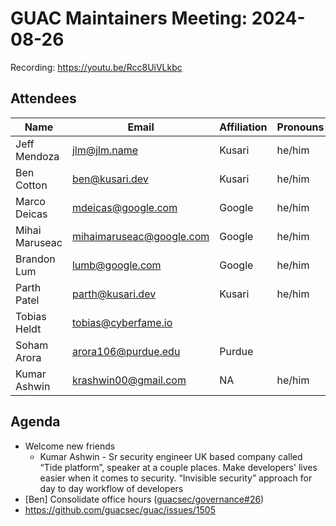 # GUAC Maintainers Meeting: 2024-08-26

Recording: https://youtu.be/Rcc8UiVLkbc

## Attendees

| Name | Email | Affiliation | Pronouns
| ---- | ----- | ----------- | --------
| Jeff Mendoza | jlm@jlm.name | Kusari | he/him
| Ben Cotton | ben@kusari.dev | Kusari | he/him
| Marco Deicas | mdeicas@google.com | Google | he/him
| Mihai Maruseac | mihaimaruseac@google.com | Google | he/him
| Brandon Lum | lumb@google.com | Google | he/him
| Parth Patel | parth@kusari.dev | Kusari | he/him
| Tobias Heldt | tobias@cyberfame.io | |
| Soham Arora | arora106@purdue.edu | Purdue |
| Kumar Ashwin | krashwin00@gmail.com | NA |he/him

## Agenda

* Welcome new friends
    * Kumar Ashwin - Sr security engineer UK based company called “Tide platform”, speaker at a couple places. Make developers' lives easier when it comes to security. “Invisible security” approach for day to day workflow of developers
* [Ben] Consolidate office hours ([guacsec/governance#26](https://github.com/guacsec/governance/issues/26))
* https://github.com/guacsec/guac/issues/1505 

